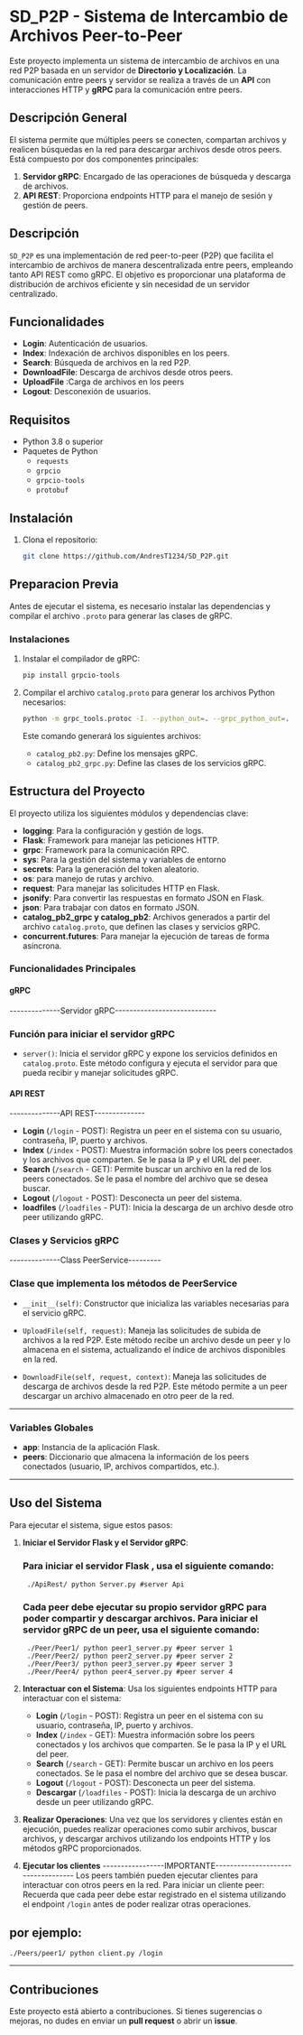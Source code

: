 # SD_P2P - Sistema de Intercambio de Archivos Peer-to-Peer
Este proyecto implementa un sistema de intercambio de archivos en una red P2P basada en un servidor de **Directorio y Localización**. La comunicación entre peers y servidor se realiza a través de un **API** con interacciones HTTP y **gRPC** para la comunicación entre peers.

## Descripción General

El sistema permite que múltiples peers se conecten, compartan archivos y realicen búsquedas en la red para descargar archivos desde otros peers. Está compuesto por dos componentes principales:

1. **Servidor gRPC**: Encargado de las operaciones de búsqueda y descarga de archivos.
2. **API REST**: Proporciona endpoints HTTP para el manejo de sesión y gestión de peers.

## Descripción

`SD_P2P` es una implementación de red peer-to-peer (P2P) que facilita el intercambio de archivos de manera descentralizada entre peers, empleando tanto API REST como gRPC. El objetivo es proporcionar una plataforma de distribución de archivos eficiente y sin necesidad de un servidor centralizado.

## Funcionalidades

- **Login**: Autenticación de usuarios.
- **Index**: Indexación de archivos disponibles en los peers.
- **Search**: Búsqueda de archivos en la red P2P.
- **DownloadFile**: Descarga de archivos desde otros peers.
- **UploadFile**  :Carga de archivos en los peers
- **Logout**: Desconexión de usuarios.

## Requisitos

* Python 3.8 o superior
* Paquetes de Python
    - `requests`
    - `grpcio`
    - `grpcio-tools`
    - `protobuf`

## Instalación

1. Clona el repositorio:
    ```bash
   git clone https://github.com/AndresT1234/SD_P2P.git
   ```
   

## Preparacion Previa

Antes de ejecutar el sistema, es necesario instalar las dependencias y compilar el archivo `.proto` para generar las clases de gRPC.

### Instalaciones

1. Instalar el compilador de gRPC:
   ```bash
   pip install grpcio-tools
   ```

2. Compilar el archivo `catalog.proto` para generar los archivos Python necesarios:
   ```bash
   python -m grpc_tools.protoc -I. --python_out=. --grpc_python_out=. catalog.proto
   ```

   Este comando generará los siguientes archivos:
   - `catalog_pb2.py`: Define los mensajes gRPC.
   - `catalog_pb2_grpc.py`: Define las clases de los servicios gRPC.
     

## Estructura del Proyecto

El proyecto utiliza los siguientes módulos y dependencias clave:

- **logging**: Para la configuración y gestión de logs.
- **Flask**: Framework para manejar las peticiones HTTP.
- **grpc**: Framework para la comunicación RPC.
- **sys**: Para la gestión del sistema y variables de entorno
- **secrets**: Para la generación del token aleatorio.
- **os**: para manejo de rutas y archivo.
- **request**: Para manejar las solicitudes HTTP en Flask.
- **jsonify**: Para convertir las respuestas en formato JSON en Flask.
- **json**: Para trabajar con datos en formato JSON.
- **catalog_pb2_grpc y catalog_pb2**: Archivos generados a partir del archivo `catalog.proto`, que definen las clases y servicios gRPC.
- **concurrent.futures**: Para manejar la ejecución de tareas de forma asíncrona.



### Funcionalidades Principales


#### gRPC
--------------Servidor gRPC----------------------------
### Función para iniciar el servidor gRPC

- `server()`: Inicia el servidor gRPC y expone los servicios definidos en `catalog.proto`. Este método configura y ejecuta el servidor para que pueda recibir y manejar solicitudes gRPC.


#### API REST
--------------API REST--------------

- **Login** (`/login` - POST): Registra un peer en el sistema con su usuario, contraseña, IP, puerto y archivos.
- **Index** (`/index` - POST): Muestra información sobre los peers conectados y los archivos que comparten. Se le pasa la IP y el URL del peer.
- **Search** (`/search` - GET): Permite buscar un archivo en la red de los peers conectados. Se le pasa el nombre del archivo que se desea buscar.
- **Logout** (`/logout` - POST): Desconecta un peer del sistema.
- **loadfiles** (`/loadfiles` - PUT):  Inicia la descarga de un archivo desde otro peer utilizando gRPC.



### Clases y Servicios gRPC
--------------Class PeerService---------
### Clase que implementa los métodos de PeerService

- `__init__(self)`: Constructor que inicializa las variables necesarias para el servicio gRPC.

- `UploadFile(self, request)`: Maneja las solicitudes de subida de archivos a la red P2P. Este método recibe un archivo desde un peer y lo almacena en el sistema, actualizando el índice de archivos disponibles en la red.

- `DownloadFile(self, request, context)`: Maneja las solicitudes de descarga de archivos desde la red P2P. Este método permite a un peer descargar un archivo almacenado en otro peer de la red.


----------------------
### Variables Globales

- **app**: Instancia de la aplicación Flask.
- **peers**: Diccionario que almacena la información de los peers conectados (usuario, IP, archivos compartidos, etc.).


---------------------
## Uso del Sistema

Para ejecutar el sistema, sigue estos pasos:

1. **Iniciar el Servidor Flask y el Servidor gRPC**:

    ### Para iniciar el servidor Flask , usa el siguiente comando:

        ./ApiRest/ python Server.py #server Api

    ### Cada peer debe ejecutar su propio servidor gRPC para poder compartir y descargar archivos. Para iniciar el servidor gRPC de un peer, usa el siguiente comando:

        ./Peer/Peer1/ python peer1_server.py #peer server 1
        ./Peer/Peer2/ python peer2_server.py #peer server 2
        ./Peer/Peer3/ python peer3_server.py #peer server 3
        ./Peer/Peer4/ python peer4_server.py #peer server 4


2. **Interactuar con el Sistema**:
    Usa los siguientes endpoints HTTP para interactuar con el sistema:

    - **Login** (`/login` - POST): Registra un peer en el sistema con su usuario, contraseña, IP, puerto y archivos.
    - **Index** (`/index` - GET): Muestra información sobre los peers conectados y los archivos que comparten. Se le pasa la IP y el URL del peer.
    - **Search** (`/search` - GET): Permite buscar un archivo en los peers conectados. Se le pasa el nombre del archivo que se desea buscar.
    - **Logout** (`/logout` - POST): Desconecta un peer del sistema.
    - **Descargar** (`/loadfiles` - POST): Inicia la descarga de un archivo desde un peer utilizando gRPC.

3. **Realizar Operaciones**:
    Una vez que los servidores y clientes están en ejecución, puedes realizar operaciones como subir archivos, buscar archivos, y descargar archivos utilizando los endpoints HTTP y los métodos gRPC proporcionados.

4. **Ejecutar los clientes**
-----------------IMPORTANTE-----------------------------------
Los peers también pueden ejecutar clientes para interactuar con otros peers en la red. Para iniciar un cliente peer: Recuerda que cada peer debe estar registrado en el sistema utilizando el endpoint `/login` antes de poder realizar otras operaciones.

## por ejemplo:
    ./Peers/peer1/ python client.py /login

---------------------
## Contribuciones
Este proyecto está abierto a contribuciones. Si tienes sugerencias o mejoras, no dudes en enviar un **pull request** o abrir un **issue**.

